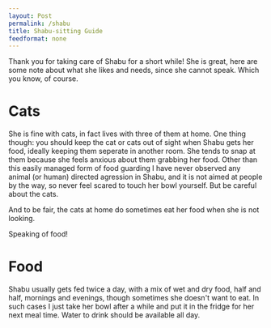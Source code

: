 ```yaml
---
layout: Post
permalink: /shabu
title: Shabu-sitting Guide
feedformat: none
---
```


Thank you for taking care of Shabu for a short while! She is great, here are some note about what she likes and needs, since she cannot speak. Which you know, of course.

# Cats #

She is fine with cats, in fact lives with three of them at home. One thing though: you should keep the cat or cats out of sight when Shabu gets her food, ideally keeping them seperate in another room. She tends to snap at them because she feels anxious about them grabbing her food. Other than this easily managed form of food guarding I have never observed any animal (or human) directed agression in Shabu, and it is not aimed at people by the way, so never feel scared to touch her bowl yourself. But be careful about the cats.

And to be fair, the cats at home do sometimes eat her food when she is not looking.

Speaking of food!

# Food # 

Shabu usually gets fed twice a day, with a mix of wet and dry food, half and half, mornings and evenings, though sometimes she doesn't want to eat. In such cases I just take her bowl after a while and put it in the fridge for her next meal time. Water to drink should be available all day. 